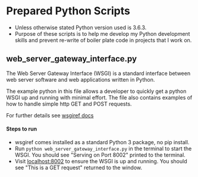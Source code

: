 # Prepared Python Scripts
* Unless otherwise stated Python version used is 3.6.3.
* Purpose of these scripts is to help me develop my Python development skills and prevent re-write of boiler plate code in projects that I work on.

## web_server_gateway_interface.py
The Web Server Gateway Interface (WSGI) is a standard interface between web server software and web applications written in Python.

The example python in this file allows a developer to quickly get a python WSGI up and running with minimal effort. The file also contains examples of how to handle simple http GET and POST requests.

For further details see [wsgiref docs](https://docs.python.org/3/library/wsgiref.html)

#### Steps to run
* wsgiref comes installed as a standard Python 3 package, no pip install.
* Run `python web_server_gateway_interface.py` in the terminal to start the WSGI. You should see "Serving on Port 8002" printed to the terminal.
* Visit [localhost:8002](http://localhost:8002/) to ensure the WSGI is up and running. You should see "This is a GET request" returned to the window.
